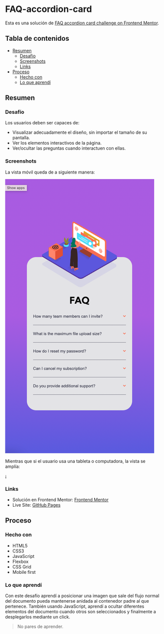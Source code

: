 # FAQ-accordion-card
Esta es una solución de [FAQ accordion card challenge on Frontend Mentor](https://www.frontendmentor.io/challenges/faq-accordion-card-XlyjD0Oam). 

## Tabla de contenidos

- [Resumen](#resumen)
    - [Desafio](#desafio)
    - [Screenshots](#screenshots)
    - [Links](#links)
- [Proceso](#proceso)
    - [Hecho con](#hecho-con)
    - [Lo que aprendí](#lo-que-aprendí)

## Resumen

### Desafío

Los usuarios deben ser capaces de:

- Visualizar adecuadamente el diseño, sin importar el tamaño de su pantalla.
- Ver los elementos interactivos de la página.
- Ver/ocultar las preguntas cuando interactuen con ellas.

### Screenshots

La vista móvil queda de a siguiente manera:

![](./screenshots/mobile-view.png)

Mientras que si el usuario usa una tableta o computadora, la vista se amplía:

¡[](./screenshots/desktop-view.png)

### Links

- Solución en Frontend Mentor: [Frontend Mentor](https://www.frontendmentor.io/solutions/faq-accordion-card-gKDPBeFh2V)
- Live Site: [GitHub Pages](https://diegoesdev.github.io/FAQ-accordion-card/)

## Proceso

### Hecho con

- HTML5
- CSS3
- JavaScript
- Flexbox
- CSS Grid
- Mobile first 

### Lo que aprendí

Con este desafío aprendí a posicionar una imagen que sale del flujo normal del documento pueda mantenerse anidada al contenedor padre al que pertenece. También usando JavaScript, aprendí a ocultar diferentes elementos del documento cuando otros son seleccionados y finalmente a desplegarlos mediante un click.

> No pares de aprender.
